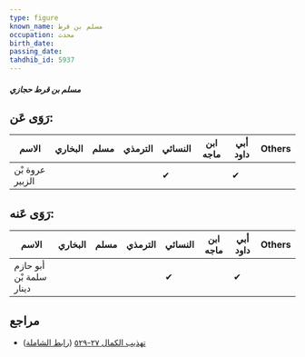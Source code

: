 ```yaml
---
type: figure
known_name: مسلم بن قرط
occupation: محدث
birth_date:
passing_date:
tahdhib_id: 5937
---
```

##### مسلم بن قرط حجازي

## رَوَى عَن:
| الاسم           | البخاري | مسلم | الترمذي | النسائي | ابن ماجه | أبي داود | Others |
| --------------- | ------- | ---- | ------- | ------- | -------- | -------- | ------ |
| عروة بْن الزبير |         |      |         | ✔       |          | ✔        |        |
## رَوَى عَنه:
| الاسم                   | البخاري | مسلم | الترمذي | النسائي | ابن ماجه | أبي داود | Others |
| ----------------------- | ------- | ---- | ------- | ------- | -------- | -------- | ------ |
| أبو حازم سلمة بْن دينار |         |      |         | ✔       |          | ✔        |        |
## مراجع
- [تهذيب الكمال ٢٧-٥٢٩](obsidian://open?vault=Tahdhib-al-Kamal&file=Figures/٥٩٣٧-مسلم%20بن%20قرط%20حجازي) ([رابط الشاملة](https://shamela.ws/book/3722/14918))